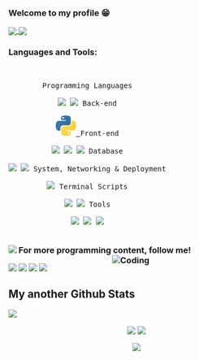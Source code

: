 ### Welcome to my profile 😁

<a href="https://github.com/tarcisiogeovane/github-readme-stats">
  <img height=150 align="center" src="https://github-readme-stats.vercel.app/api?username=tarcisiogeovane&count_private=true&show_icons=trueline_height=21&theme=github_dark" />
</a>
<a href="https://github.com/tarcisiogeovane/convoychat">
  <img height=150 align="center" src="https://github-readme-stats.vercel.app/api/top-langs/?username=tarcisiogeovane&layout=compact&theme=github_dark&langs_count=10&exclude_repo=kasweb" />
</a>


<h3 align="left"> Languages and Tools:</h3>
<kbd>
  <br>
  <p style="display: inline-block;" align="center">
    <!-- Programming Languages no topo -->
    <kbd>
      <kbd>Programming Languages</kbd>
      <br><br>
      <img width="30px" src="https://cdn.jsdelivr.net/gh/devicons/devicon/icons/java/java-plain.svg" /> 
      <img width="30px" src="https://cdn.jsdelivr.net/gh/devicons/devicon/icons/c/c-plain.svg" /> 
    </kbd>
    
 
  <kbd>
    <kbd>Back-end</kbd>
      <br><br>
      <a href="https://www.python.org" target="_blank">
        <img src="https://github.com/Aakarsh-B/trying-repos/blob/master/python-5.svg?raw=true" 
        alt="python" width="40" height="40"/>
      </a>
    </kbd>

  <kbd>
      <kbd>Front-end</kbd>
      <br><br>
      <img width="30px" src="https://cdn.jsdelivr.net/gh/devicons/devicon/icons/html5/html5-original.svg" /> 
      <img width="30px" src="https://cdn.jsdelivr.net/gh/devicons/devicon/icons/css3/css3-plain.svg" /> 
      <img width="30px" src="https://cdn.jsdelivr.net/gh/devicons/devicon/icons/javascript/javascript-original.svg" />
    </kbd>

   <kbd>
      <kbd>Database</kbd>
      <br><br>
      <img width="30px" src="https://github.com/devicons/devicon/tree/v2.16.0/icons/mysql/mysql-plain.svg" />
      <img width="30px" src="https://cdn.jsdelivr.net/gh/devicons/devicon/icons/mongodb/mongodb-plain.svg" />
    </kbd>

   <kbd>
      <kbd>System, Networking & Deployment</kbd>
      <br><br>
      <img width="30px" src="https://cdn.jsdelivr.net/gh/devicons/devicon/icons/git/git-plain.svg" />
    </kbd>
    
  <kbd>
      <kbd>Terminal Scripts</kbd>
      <br><br>
      <img width="30px" src="https://cdn.jsdelivr.net/gh/devicons/devicon/icons/bash/bash-original.svg" />
      <img width="30px" src="https://cdn.jsdelivr.net/gh/devicons/devicon/icons/vim/vim-original.svg" />
    </kbd>

   <kbd>
      <kbd>Tools</kbd>
      <br><br>
      <img width="30px" src="https://cdn.jsdelivr.net/gh/devicons/devicon/icons/vscode/vscode-original.svg" />
      <img width="30px" src="https://cdn.jsdelivr.net/gh/devicons/devicon/icons/visualstudio/visualstudio-plain.svg" />
      <img width="30px" src="https://repository-images.githubusercontent.com/59065830/b62be480-45d2-11ea-9989-803db0f9c44d" />
    </kbd>
  </p>
</kbd>


     
<!-- ### Languages and Tools:

<div>
  
<a href="https://www.w3.org/javascript/" target="_blank"><img align="left" alt="Js" width="26" src="https://raw.githubusercontent.com/devicons/devicon/master/icons/javascript/javascript-plain.svg">
<a href="https://www.w3.org/html/" target="_blank"><img align="left" alt="HTML5" width="26px" src="https://raw.githubusercontent.com/github/explore/80688e429a7d4ef2fca1e82350fe8e3517d3494d/topics/html/html.png" /></a>
<a href="https://www.w3schools.com/css/" target="_blank"><img align="left" alt="CSS3" width="26px" src="https://raw.githubusercontent.com/github/explore/80688e429a7d4ef2fca1e82350fe8e3517d3494d/topics/css/css.png" /></a>
<a href="https://www.python.org" target="_blank"> <img align="left" alt="Python" width="26px" src="https://github.com/Aakarsh-B/trying-repos/blob/master/python-5.svg?raw=true"/> </a>
<a href="https://www.cprogramming.com/" target="_blank"> <img align="left" alt="C" width="26px" src="https://github.com/Aakarsh-B/trying-repos/blob/master/c-programming.png"/> </a>
<a href="https://www.w3schools.com/cpp/" target="_blank"> <img align="left" alt="C++" width="26px" src="https://github.com/Aakarsh-B/trying-repos/blob/master/c++.png"/> </a>
<a href="https://git-scm.com/" target="_blank"> <img align="left" alt="git" width="26px" src="https://www.vectorlogo.zone/logos/git-scm/git-scm-icon.svg"/> </a>
<img align="left" alt="GitHub" width="26px" src="https://github.com/Aakarsh-B/trying-repos/blob/master/github.svg" />

</div>

-->
<br>
 
### <img src="https://media.giphy.com/media/VgCDAzcKvsR6OM0uWg/giphy.gif" width="50">  For more programming content, follow me!     <img align="right" alt="Coding" width="300" src="https://i.gifer.com/3AyY.gif">
 
<div> 
  <a href="https://www.linkedin.com/in/tarcisiogeovanecoding" target="_blank"><img src="https://img.shields.io/badge/-LinkedIn-%230077B5?style=for-the-badge&logo=linkedin&logoColor=white" target="_blank"></a>
  <a href="https://www.youtube.com/@zahrr1172" target="_blank"><img src="https://img.shields.io/badge/YouTube-FF0000?style=for-the-badge&logo=youtube&logoColor=white" target="_blank"></a>
  <a href="" target="_blank"><img src="https://img.shields.io/badge/Discord-7289DA?style=for-the-badge&logo=discord&logoColor=white" target="_blank"></a> 
  <a href = "mailto:tarcisio.geovane@gmail.com"><img src="https://img.shields.io/badge/-Gmail-%23333?style=for-the-badge&logo=gmail&logoColor=white" target="_blank"></a>
</div>


<h2>My another Github Stats</h2>
<img src="https://github-readme-streak-stats.herokuapp.com/?user=tarcisiogeovane&theme=holi-theme">









<p align="center"><img src="https://badges.pufler.dev/visits/aakashsh1999/tarcisiogeovane?style=for-the-badge"/> <img src="https://badges.pufler.dev/repos/tarcisiogeovane/?style=for-the-badge"/>
</p>
<p align="center"><img src="https://badges.pufler.dev/commits/monthly/tarcisiogeovane"/></p>

